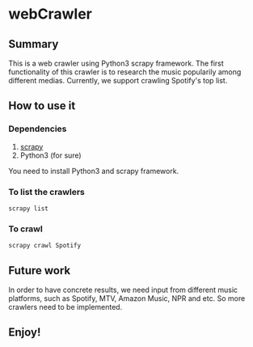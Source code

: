 # webCrawler
## Summary
This is a web crawler using Python3 scrapy framework.  The first functionality of this crawler is to research the music popularily among different medias.  Currently, we support crawling Spotify's top list.

## How to use it
### Dependencies
1. [scrapy](https://github.com/scrapy/scrapy/blob/master/README.rst)
2. Python3 (for sure)

You need to install Python3 and scrapy framework.
### To list the crawlers
```scrapy list```

### To crawl
```scrapy crawl Spotify```

## Future work
In order to have concrete results, we need input from different music platforms, such as Spotify, MTV, Amazon Music, NPR and etc.  So more crawlers need to be implemented.

## Enjoy!
